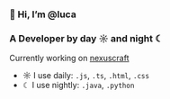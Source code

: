 ### 👋 Hi, I’m @luca
  
### A Developer by day ☼ and night ☾
Currently working on [nexuscraft](https://nexuscraft.app/)

- ☼ I use daily: `.js`, `.ts`, `.html`, `.css`
- ☾ I use nightly: `.java`, `.python`

<!---
lucabmn/lucabmn is a ✨ special ✨ repository because its `README.md` (this file) appears on your GitHub profile.
You can click the Preview link to take a look at your changes.
--->
